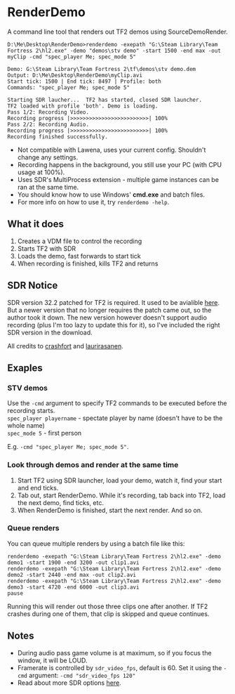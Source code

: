 # RenderDemo

A command line tool that renders out TF2 demos using SourceDemoRender.

```
D:\Me\Desktop\RenderDemo>renderdemo -exepath "G:\Steam Library\Team Fortress 2\hl2.exe" -demo "demos\stv demo" -start 1500 -end max -out myClip -cmd "spec_player Me; spec_mode 5"

Demo: G:\Steam Library\Team Fortress 2\tf\demos\stv demo.dem
Output: D:\Me\Desktop\RenderDemo\myClip.avi
Start tick: 1500 | End tick: 8497 | Profile: both
Commands: "spec_player Me; spec_mode 5"

Starting SDR laucher...  TF2 has started, closed SDR launcher.
TF2 loaded with profile 'both'. Demo is loading.
Pass 1/2: Recording Video.
Recording progress |>>>>>>>>>>>>>>>>>>>>>>>>>| 100%
Pass 2/2: Recording Audio.
Recording progress |>>>>>>>>>>>>>>>>>>>>>>>>>| 100%
Recording finished successfully.
```


- Not compatible with Lawena, uses your current config. Shouldn't change any settings.
- Recording happens in the background, you still use your PC (with CPU usage at 100%).
- Uses SDR's MultiProcess extension - multiple game instances can be ran at the same time.
- You should know how to use Windows' **cmd.exe** and batch files.
- For more info on how to use it, try `renderdemo -help`.


## What it does

1. Creates a VDM file to control the recording
2. Starts TF2 with SDR
3. Loads the demo, fast forwards to start tick
4. When recording is finished, kills TF2 and returns

## SDR Notice

SDR version 32.2 patched for TF2 is required. It used to be avialible [here](https://github.com/laurirasanen/SourceDemoRender/releases/tag/32.2-a1). But a newer version that no longer requires the patch came out, so the author took it down. The new version however doesn't support audio recording (plus I'm too lazy to update this for it), so I've included the right SDR version in the download.

All credits to [crashfort](https://github.com/crashfort) and [laurirasanen](https://github.com/laurirasanen).

## Exaples

### STV demos

Use the `-cmd` argument to specify TF2 commands to be executed before the recording starts.  
`spec_player playername` - spectate player by name (doesn't have to be the whole name)  
`spec_mode 5` - first person

E.g. `-cmd "spec_player Me; spec_mode 5"`.

### Look through demos and render at the same time

1. Start TF2 using SDR launcher, load your demo, watch it, find your start and end ticks.
2. Tab out, start RenderDemo. While it's recording, tab back into TF2, load the next demo, find ticks, etc.
3. When RenderDemo is finished, start the next render. And so on.

### Queue renders

You can queue multiple renders by using a batch file like this:

```
renderdemo -exepath "G:\Steam Library\Team Fortress 2\hl2.exe" -demo demo1 -start 1900 -end 3200 -out clip1.avi
renderdemo -exepath "G:\Steam Library\Team Fortress 2\hl2.exe" -demo demo2 -start 2440 -end max -out clip2.avi
renderdemo -exepath "G:\Steam Library\Team Fortress 2\hl2.exe" -demo demo3 -start 4720 -end 6000 -out clip3.avi
pause
```

Running this will render out those three clips one after another. If TF2 crashes during one of them, that clip is skipped and queue continues.

## Notes

- During audio pass game volume is at maximum, so if you focus the window, it will be LOUD.
- Framerate is controlled by `sdr_video_fps`, default is 60. Set it using the `-cmd` argument: `-cmd "sdr_video_fps 120"`
- Read about more SDR options [here](https://github.com/crashfort/SourceDemoRender/blob/32.1/ReadMe.md).
